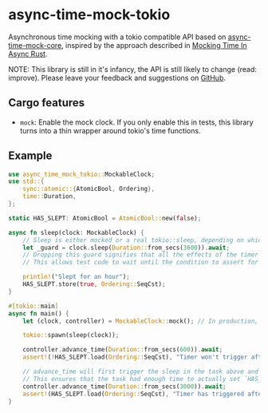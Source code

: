 # async-time-mock-tokio

Asynchronous time mocking with a tokio compatible API based on [async-time-mock-core](https://github.com/communityvi/async-time-mock/tree/master/async-time-mock-core), inspired by the approach described in [Mocking Time In Async Rust](https://www.ditto.live/blog/mocking-time-in-async-rust).

NOTE: This library is still in it's infancy, the API is still likely to change (read: improve). Please leave your feedback and suggestions on [GitHub](https://github.com/communityvi/async-time-mock).

## Cargo features
* `mock`: Enable the mock clock. If you only enable this in tests, this library turns into a thin wrapper around tokio's time functions.

## Example

```rust
use async_time_mock_tokio::MockableClock;
use std::{
	sync::atomic::{AtomicBool, Ordering},
	time::Duration,
};

static HAS_SLEPT: AtomicBool = AtomicBool::new(false);

async fn sleep(clock: MockableClock) {
	// Sleep is either mocked or a real tokio::sleep, depending on which variant of `MockableClock` you pass in.
	let _guard = clock.sleep(Duration::from_secs(3600)).await;
	// Dropping this guard signifies that all the effects of the timer have finished.
	// This allows test code to wait until the condition to assert for has happened.

	println!("Slept for an hour");
	HAS_SLEPT.store(true, Ordering::SeqCst);
}

#[tokio::main]
async fn main() {
	let (clock, controller) = MockableClock::mock(); // In production, you can use MockableClock::Real instead

	tokio::spawn(sleep(clock));

	controller.advance_time(Duration::from_secs(600)).await;
	assert!(!HAS_SLEPT.load(Ordering::SeqCst), "Timer won't trigger after just 10 minutes.");

	// advance_time will first trigger the sleep in the task above and then wait until the `_guard` was dropped.
	// This ensures that the task had enough time to actually set `HAS_SLEPT` to `true`.
	controller.advance_time(Duration::from_secs(3000)).await;
	assert!(HAS_SLEPT.load(Ordering::SeqCst), "Timer has triggered after 1 hour.")
}
```

